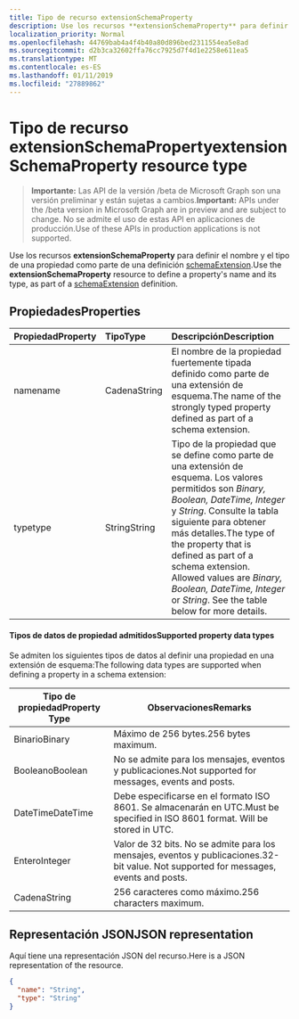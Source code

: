 ```yaml
---
title: Tipo de recurso extensionSchemaProperty
description: Use los recursos **extensionSchemaProperty** para definir el nombre y el tipo de una propiedad como parte de una definición schemaExtension.
localization_priority: Normal
ms.openlocfilehash: 44769bab4a4f4b40a80d896bed2311554ea5e8ad
ms.sourcegitcommit: d2b3ca32602ffa76cc7925d7f4d1e2258e611ea5
ms.translationtype: MT
ms.contentlocale: es-ES
ms.lasthandoff: 01/11/2019
ms.locfileid: "27889862"
---
```

# <a name="extensionschemaproperty-resource-type"></a><span data-ttu-id="95b3a-103">Tipo de recurso extensionSchemaProperty</span><span class="sxs-lookup"><span data-stu-id="95b3a-103">extensionSchemaProperty resource type</span></span>

> <span data-ttu-id="95b3a-104">**Importante:** Las API de la versión /beta de Microsoft Graph son una versión preliminar y están sujetas a cambios.</span><span class="sxs-lookup"><span data-stu-id="95b3a-104">**Important:** APIs under the /beta version in Microsoft Graph are in preview and are subject to change.</span></span> <span data-ttu-id="95b3a-105">No se admite el uso de estas API en aplicaciones de producción.</span><span class="sxs-lookup"><span data-stu-id="95b3a-105">Use of these APIs in production applications is not supported.</span></span>

<span data-ttu-id="95b3a-106">Use los recursos **extensionSchemaProperty** para definir el nombre y el tipo de una propiedad como parte de una definición [schemaExtension](schemaextension.md).</span><span class="sxs-lookup"><span data-stu-id="95b3a-106">Use the **extensionSchemaProperty** resource to define a property's name and its type, as part of a [schemaExtension](schemaextension.md) definition.</span></span>


## <a name="properties"></a><span data-ttu-id="95b3a-107">Propiedades</span><span class="sxs-lookup"><span data-stu-id="95b3a-107">Properties</span></span>
| <span data-ttu-id="95b3a-108">Propiedad</span><span class="sxs-lookup"><span data-stu-id="95b3a-108">Property</span></span>     | <span data-ttu-id="95b3a-109">Tipo</span><span class="sxs-lookup"><span data-stu-id="95b3a-109">Type</span></span>   |<span data-ttu-id="95b3a-110">Descripción</span><span class="sxs-lookup"><span data-stu-id="95b3a-110">Description</span></span>|
|:---------------|:--------|:----------|
|<span data-ttu-id="95b3a-111">name</span><span class="sxs-lookup"><span data-stu-id="95b3a-111">name</span></span>|<span data-ttu-id="95b3a-112">Cadena</span><span class="sxs-lookup"><span data-stu-id="95b3a-112">String</span></span>| <span data-ttu-id="95b3a-113">El nombre de la propiedad fuertemente tipada definido como parte de una extensión de esquema.</span><span class="sxs-lookup"><span data-stu-id="95b3a-113">The name of the strongly typed property defined as part of a schema extension.</span></span>|
|<span data-ttu-id="95b3a-114">type</span><span class="sxs-lookup"><span data-stu-id="95b3a-114">type</span></span>|<span data-ttu-id="95b3a-115">String</span><span class="sxs-lookup"><span data-stu-id="95b3a-115">String</span></span>| <span data-ttu-id="95b3a-p102">Tipo de la propiedad que se define como parte de una extensión de esquema.  Los valores permitidos son *Binary, Boolean, DateTime, Integer* y *String*.  Consulte la tabla siguiente para obtener más detalles.</span><span class="sxs-lookup"><span data-stu-id="95b3a-p102">The type of the property that is defined as part of a schema extension.  Allowed values are *Binary, Boolean, DateTime, Integer* or *String*.  See the table below for more details.</span></span>|

#### <a name="supported-property-data-types"></a><span data-ttu-id="95b3a-119">Tipos de datos de propiedad admitidos</span><span class="sxs-lookup"><span data-stu-id="95b3a-119">Supported property data types</span></span> 
<span data-ttu-id="95b3a-120">Se admiten los siguientes tipos de datos al definir una propiedad en una extensión de esquema:</span><span class="sxs-lookup"><span data-stu-id="95b3a-120">The following data types are supported when defining a property in a schema extension:</span></span>

| <span data-ttu-id="95b3a-121">Tipo de propiedad</span><span class="sxs-lookup"><span data-stu-id="95b3a-121">Property Type</span></span> | <span data-ttu-id="95b3a-122">Observaciones</span><span class="sxs-lookup"><span data-stu-id="95b3a-122">Remarks</span></span> |
|-------------|------------|
| <span data-ttu-id="95b3a-123">Binario</span><span class="sxs-lookup"><span data-stu-id="95b3a-123">Binary</span></span> | <span data-ttu-id="95b3a-124">Máximo de 256 bytes.</span><span class="sxs-lookup"><span data-stu-id="95b3a-124">256 bytes maximum.</span></span> |
| <span data-ttu-id="95b3a-125">Booleano</span><span class="sxs-lookup"><span data-stu-id="95b3a-125">Boolean</span></span> | <span data-ttu-id="95b3a-126">No se admite para los mensajes, eventos y publicaciones.</span><span class="sxs-lookup"><span data-stu-id="95b3a-126">Not supported for messages, events and posts.</span></span> |
| <span data-ttu-id="95b3a-127">DateTime</span><span class="sxs-lookup"><span data-stu-id="95b3a-127">DateTime</span></span> | <span data-ttu-id="95b3a-p103">Debe especificarse en el formato ISO 8601. Se almacenarán en UTC.</span><span class="sxs-lookup"><span data-stu-id="95b3a-p103">Must be specified in ISO 8601 format. Will be stored in UTC.</span></span> |
| <span data-ttu-id="95b3a-130">Entero</span><span class="sxs-lookup"><span data-stu-id="95b3a-130">Integer</span></span> | <span data-ttu-id="95b3a-p104">Valor de 32 bits. No se admite para los mensajes, eventos y publicaciones.</span><span class="sxs-lookup"><span data-stu-id="95b3a-p104">32-bit value. Not supported for messages, events and posts.</span></span> |
| <span data-ttu-id="95b3a-133">Cadena</span><span class="sxs-lookup"><span data-stu-id="95b3a-133">String</span></span> | <span data-ttu-id="95b3a-134">256 caracteres como máximo.</span><span class="sxs-lookup"><span data-stu-id="95b3a-134">256 characters maximum.</span></span> |

## <a name="json-representation"></a><span data-ttu-id="95b3a-135">Representación JSON</span><span class="sxs-lookup"><span data-stu-id="95b3a-135">JSON representation</span></span>
<span data-ttu-id="95b3a-136">Aquí tiene una representación JSON del recurso.</span><span class="sxs-lookup"><span data-stu-id="95b3a-136">Here is a JSON representation of the resource.</span></span>

<!-- {
  "blockType": "resource",
  "optionalProperties": [

  ],
  "@odata.type": "microsoft.graph.extensionSchemaProperty"
}-->

```json
{
  "name": "String",
  "type": "String"
}

```

<!-- uuid: 8fcb5dbc-d5aa-4681-8e31-b001d5168d79
2015-10-25 14:57:30 UTC -->
<!-- {
  "type": "#page.annotation",
  "description": "extensionSchemaProperty resource",
  "keywords": "",
  "section": "documentation",
  "tocPath": ""
}-->
